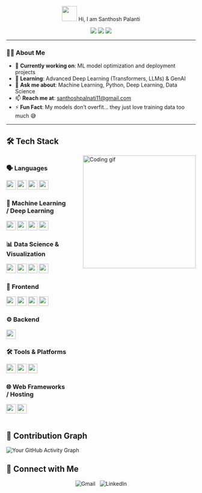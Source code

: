 <p align="center">
  <img src="https://media.giphy.com/media/hvRJCLFzcasrR4ia7z/giphy.gif" width="40px"> Hi, I am Santhosh Palanti
</p>

<p align="center">
  <img src="https://img.shields.io/badge/ML%20Enthusiast-blue?style=for-the-badge">
  <img src="https://img.shields.io/badge/Open%20Source%20Contributor-green?style=for-the-badge">
  <img src="https://img.shields.io/badge/Neural%20Network%20Tinkerer-orange?style=for-the-badge">
</p>



---

### 👨‍💻 About Me

- 🔭 **Currently working on**: ML model optimization and deployment projects  
- 🌱 **Learning**: Advanced Deep Learning (Transformers, LLMs) & GenAI  
- 💬 **Ask me about**: Machine Learning, Python, Deep Learning, Data Science  
- 📫 **Reach me at**: [santhoshpalnati11@gmail.com](mailto:santhoshpalnati11@gmail.com)  
- ⚡ **Fun Fact**: My models don’t overfit... they just love training data too much 😅  

---


## 🛠️ Tech Stack 
 <div style="display: flex; align-items: flex-start;">

  <!-- Left side (Tech stack) -->
  <div style="flex: 1;">

  ### 🗣️ Languages  
  <p>
    <img src="https://img.shields.io/badge/Python-3776AB?style=for-the-badge&logo=python&logoColor=white" height="25"/>
    <img src="https://img.shields.io/badge/C-00599C?style=for-the-badge&logo=c&logoColor=white" height="25"/>
    <img src="https://img.shields.io/badge/C++-00599C?style=for-the-badge&logo=c%2B%2B&logoColor=white" height="25"/>
    <img src="https://img.shields.io/badge/Java-007396?style=for-the-badge&logo=java&logoColor=white" height="25"/>
  </p>

  ### 🤖 Machine Learning / Deep Learning  
  <p>
    <img src="https://img.shields.io/badge/TensorFlow-FF6F00?style=for-the-badge&logo=tensorflow&logoColor=white" height="25"/>
    <img src="https://img.shields.io/badge/PyTorch-EE4C2C?style=for-the-badge&logo=pytorch&logoColor=white" height="25"/>
    <img src="https://img.shields.io/badge/scikit--learn-F7931E?style=for-the-badge&logo=scikit-learn&logoColor=white" height="25"/>
    <img src="https://img.shields.io/badge/Keras-D00000?style=for-the-badge&logo=keras&logoColor=white" height="25"/>
  </p>

  ### 📊 Data Science & Visualization  
  <p>
    <img src="https://img.shields.io/badge/Pandas-150458?style=for-the-badge&logo=pandas&logoColor=white" height="25"/>
    <img src="https://img.shields.io/badge/Numpy-013243?style=for-the-badge&logo=numpy&logoColor=white" height="25"/>
    <img src="https://img.shields.io/badge/Matplotlib-ffffff?style=for-the-badge&logo=plotly&logoColor=black" height="25"/>
    <img src="https://img.shields.io/badge/Seaborn-004d40?style=for-the-badge&logoColor=white" height="25"/>
  </p>

  ### 🎨 Frontend  
  <p>
    <img src="https://img.shields.io/badge/HTML5-E34F26?style=for-the-badge&logo=html5&logoColor=white" height="25"/>
    <img src="https://img.shields.io/badge/CSS3-1572B6?style=for-the-badge&logo=css3&logoColor=white" height="25"/>
    <img src="https://img.shields.io/badge/JavaScript-F7DF1E?style=for-the-badge&logo=javascript&logoColor=black" height="25"/>
    <img src="https://img.shields.io/badge/React-20232A?style=for-the-badge&logo=react&logoColor=61DAFB" height="25"/>
  </p>

  ### ⚙️ Backend  
  <p>
    <img src="https://img.shields.io/badge/Node.js-339933?style=for-the-badge&logo=node.js&logoColor=white" height="25"/>
  </p>

  ### 🛠️ Tools & Platforms  
  <p>
    <img src="https://img.shields.io/badge/Jupyter-F37626?style=for-the-badge&logo=jupyter&logoColor=white" height="25"/>
    <img src="https://img.shields.io/badge/VS%20Code-007ACC?style=for-the-badge&logo=visual-studio-code&logoColor=white" height="25"/>
    <img src="https://img.shields.io/badge/Git-F05032?style=for-the-badge&logo=git&logoColor=white" height="25"/>
  </p>

  ### 🌐 Web Frameworks / Hosting  
  <p>
    <img src="https://img.shields.io/badge/Streamlit-FF4B4B?style=for-the-badge&logo=streamlit&logoColor=white" height="25"/>
    <img src="https://img.shields.io/badge/Flask-000000?style=for-the-badge&logo=flask&logoColor=white" height="25"/>
  </p>

  </div>

  <!-- Right side (GIF) -->
  <div style="margin-left: 40px;">
    <img src="https://media.giphy.com/media/qgQUggAC3Pfv687qPC/giphy.gif" width="300" alt="Coding gif"/>
  </div>

</div>


## 🌟 Contribution Graph

![Your GitHub Activity Graph](https://github-readme-activity-graph.vercel.app/graph?username=Santhosh-0511&theme=react-dark&hide_border=true&area=true)




<h2 align="left">🤝 Connect with Me</h2>

<p align="center">
  <a href="mailto:santhoshpalnati11@gmail.com" target="_blank" style="text-decoration:none;">
    <img src="https://img.shields.io/badge/Gmail-EA4335?style=for-the-badge&logo=gmail&logoColor=EA4335&labelColor=FFFFFF&color=FFFFFF" alt="Gmail"/>
  </a>
  &nbsp;
  <a href="https://www.linkedin.com/in/santhosh-palnati-b2b859327/" target="_blank" style="text-decoration:none;">
    <img src="https://img.shields.io/badge/LinkedIn-0A66C2?style=for-the-badge&logo=linkedin&logoColor=0A66C2&labelColor=FFFFFF&color=FFFFFF" alt="LinkedIn"/>
  </a>
</p>


